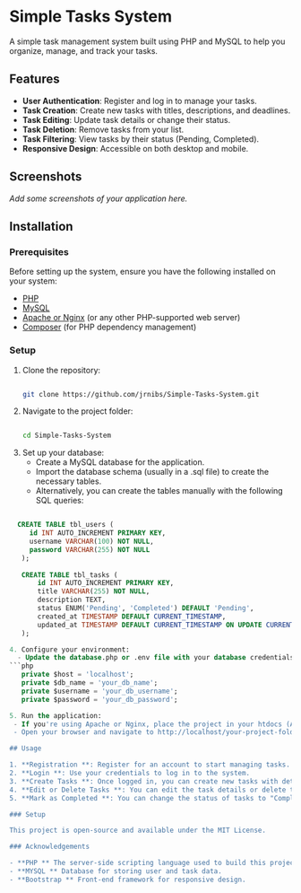 # Simple Tasks System

A simple task management system built using PHP and MySQL to help you organize, manage, and track your tasks.

## Features
- **User Authentication**: Register and log in to manage your tasks.
- **Task Creation**: Create new tasks with titles, descriptions, and deadlines.
- **Task Editing**: Update task details or change their status.
- **Task Deletion**: Remove tasks from your list.
- **Task Filtering**: View tasks by their status (Pending, Completed).
- **Responsive Design**: Accessible on both desktop and mobile.

## Screenshots

_Add some screenshots of your application here._

## Installation

### Prerequisites

Before setting up the system, ensure you have the following installed on your system:

- [PHP](https://www.php.net/)
- [MySQL](https://www.mysql.com/)
- [Apache or Nginx](https://httpd.apache.org/) (or any other PHP-supported web server)
- [Composer](https://getcomposer.org/) (for PHP dependency management)

### Setup

1. Clone the repository:
   ```bash
   
   git clone https://github.com/jrnibs/Simple-Tasks-System.git

2. Navigate to the project folder:
   ```bash
   
   cd Simple-Tasks-System

3. Set up your database:
   - Create a MySQL database for the application.
   - Import the database schema (usually in a .sql file) to create the necessary tables.
   - Alternatively, you can create the tables manually with the following SQL queries:
 ```sql
 
   CREATE TABLE tbl_users (
      id INT AUTO_INCREMENT PRIMARY KEY,
      username VARCHAR(100) NOT NULL,
      password VARCHAR(255) NOT NULL
    );
    
    CREATE TABLE tbl_tasks (
        id INT AUTO_INCREMENT PRIMARY KEY,
        title VARCHAR(255) NOT NULL,
        description TEXT,
        status ENUM('Pending', 'Completed') DEFAULT 'Pending',
        created_at TIMESTAMP DEFAULT CURRENT_TIMESTAMP,
        updated_at TIMESTAMP DEFAULT CURRENT_TIMESTAMP ON UPDATE CURRENT_TIMESTAMP
    );

4. Configure your environment:
   - Update the database.php or .env file with your database credentials:
```php
    private $host = 'localhost';
    private $db_name = 'your_db_name';
    private $username = 'your_db_username';
    private $password = 'your_db_password';

5. Run the application:
  - If you're using Apache or Nginx, place the project in your htdocs (Apache) or www (Nginx) directory.
  - Open your browser and navigate to http://localhost/your-project-folder/

## Usage

1. **Registration **: Register for an account to start managing tasks.
2. **Login **: Use your credentials to log in to the system.
3. **Create Tasks **: Once logged in, you can create new tasks with details such as title, description, and due date.
4. **Edit or Delete Tasks **: You can edit the task details or delete them if no longer needed.
5. **Mark as Completed **: You can change the status of tasks to "Completed" once done.

### Setup

This project is open-source and available under the MIT License.

### Acknowledgements

- **PHP ** The server-side scripting language used to build this project.
- **MYSQL ** Database for storing user and task data.
- **Bootstrap ** Front-end framework for responsive design.
